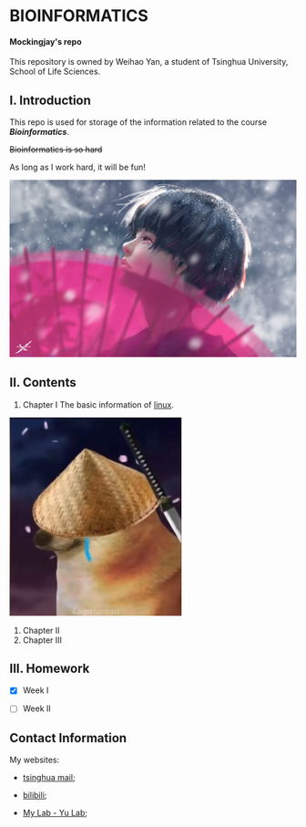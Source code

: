 BIOINFORMATICS
======
#### Mockingjay's repo

This repository is owned by Weihao Yan, a student of Tsinghua University, School of Life Sciences.

I. Introduction
-----
This repo is used for storage of the information related to the course ***Bioinformatics***.

~~Bioinformatics is so hard~~

As long as I work hard, it will be fun!


![wlop](https://github.com/Mockingjay525/Bioinformatics/blob/master/WLOP%20%E9%AC%BC%E5%88%80%E7%B2%BE%E7%BE%8E%E5%9B%BE%E7%89%87_%E5%BD%BC%E5%B2%B8%E5%9B%BE%E7%BD%91.jpg?raw=true)


II. Contents
-----
1. Chapter I
The basic information of [linux](https://lulab2.gitbook.io/teaching/part-i.-basic-skills/2.linux).

![cheems](https://raw.githubusercontent.com/Mockingjay525/Bioinformatics/master/cheems.jpg)
1. Chapter II
1. Chapter III



III. Homework
-----

- [x] Week I
- [ ] Week II


Contact Information
-----

My websites:

+ [tsinghua mail](yanwh18@mails.tsinghua.edu.cn);

+ [bilibili](https://space.bilibili.com/21561705);

+ [My Lab - Yu Lab](https://liyu-lab-tsinghua.github.io/members/);





